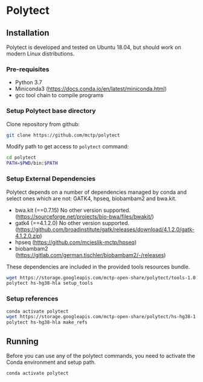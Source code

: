 # Polytect

## Installation

Polytect is developed and tested on Ubuntu 18.04, but should work on modern Linux distributions.

### Pre-requisites

- Python 3.7
- Miniconda3 (https://docs.conda.io/en/latest/miniconda.html)
- gcc tool chain to compile programs

### Setup Polytect base directory

Clone repository from github:
```bash
git clone https://github.com/mctp/polytect
```

Modify path to get access to `polytect` command:
```bash
cd polytect
PATH=$PWD/bin:$PATH
```

### Setup External Dependencies

Polytect depends on a number of dependencies managed by conda and select ones which are not: GATK4, hpseq, biobambam2 and bwa.kit.

- bwa.kit (==0.7.15) No other version supported.
  (https://sourceforge.net/projects/bio-bwa/files/bwakit/)  
- gatk4 (==4.1.2.0) No other version supported.
  (https://github.com/broadinstitute/gatk/releases/download/4.1.2.0/gatk-4.1.2.0.zip)  
- hpseq
  (https://github.com/mcieslik-mctp/hpseq)  
- biobambam2
  (https://gitlab.com/german.tischler/biobambam2/-/releases)  

These dependencies are included in the provided tools resources bundle.

```bash
wget https://storage.googleapis.com/mctp-open-share/polytect/tools-1.0.0.tar.gz --directory-prefix=resources
polytect hs-hg38-hla setup_tools
```

### Setup references

```bash
conda activate polytect
wget https://storage.googleapis.com/mctp-open-share/polytect/hs-hg38-1.0.0.tar.gz --directory-prefix=resources
polytect hs-hg38-hla make_refs
```

## Running

Before you can use any of the polytect commands, you need to activate the Conda environment and setup path.

```bash
conda activate polytect
```
